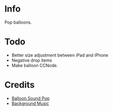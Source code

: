 # Info

Pop balloons.

# Todo

 * Better size adjustment between iPad and iPhone
 * Negative drop items
 * Make balloon CCNode.

# Credits

 * [Balloon Sound Pop](http://soundbible.com/1522-Balloon-Popping.html)
 * [Background Music](http://www.raywenderlich.com/352/how-to-make-a-simple-iphone-game-with-cocos2d-tutorial)

